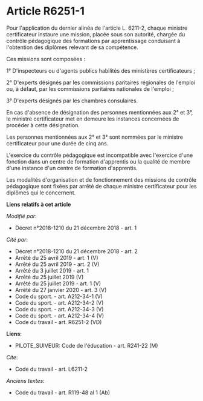 # Article R6251-1

Pour l'application du dernier alinéa de l'article L. 6211-2, chaque ministre certificateur instaure une mission, placée sous
son autorité, chargée du contrôle pédagogique des formations par apprentissage conduisant à l'obtention des diplômes relevant
de sa compétence. 

Ces missions sont composées : 

1° D'inspecteurs ou d'agents publics habilités des ministères certificateurs ; 

2° D'experts désignés par les commissions paritaires régionales de l'emploi ou, à défaut, par les commissions paritaires
nationales de l'emploi ; 

3° D'experts désignés par les chambres consulaires. 

En cas d'absence de désignation des personnes mentionnées aux 2° et 3°, le ministre certificateur met en demeure les
instances concernées de procéder à cette désignation. 

Les personnes mentionnées aux 2° et 3° sont nommées par le ministre certificateur pour une durée de cinq ans. 

L'exercice du contrôle pédagogique est incompatible avec l'exercice d'une fonction dans un centre de formation d'apprentis ou
la qualité de membre d'une instance d'un centre de formation d'apprentis. 

Les modalités d'organisation et de fonctionnement des missions de contrôle pédagogique sont fixées par arrêté de chaque
ministre certificateur pour les diplômes qui le concernent.

**Liens relatifs à cet article**

_Modifié par_:

  - Décret n°2018-1210 du 21 décembre 2018 - art. 1

_Cité par_:

  - Décret n°2018-1210 du 21 décembre 2018 - art. 2
  - Arrêté du 25 avril 2019 - art. 1 (V)
  - Arrêté du 25 avril 2019 - art. 2 (V)
  - Arrêté du 3 juillet 2019 - art. 1
  - Arrêté du 25 juillet 2019 (V)
  - Arrêté du 25 juillet 2019 - art. 1 (V)
  - Arrêté du 27 janvier 2020 - art. 3 (V)
  - Code du sport. - art. A212-34-1 (V)
  - Code du sport. - art. A212-34-2 (V)
  - Code du sport. - art. A212-34-3 (V)
  - Code du sport. - art. A212-34-4 (V)
  - Code du travail - art. R6251-2 (VD)

**Liens**:

  - PILOTE_SUIVEUR: Code de l'éducation - art. R241-22 (M)

_Cite_:

  - Code du travail - art. L6211-2

_Anciens textes_:

  - Code du travail - art. R119-48 al 1 (Ab)
